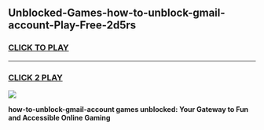 
## Unblocked-Games-how-to-unblock-gmail-account-Play-Free-2d5rs
<h3>
<a href="https://premium76.site?title=how-to-unblock-gmail-account&ref=10A">CLICK TO PLAY</a></h3>
<hr>

<h3>
<a href="https://premium76.site?title=how-to-unblock-gmail-account&ref=10A">CLICK 2 PLAY</a>
  
</h3>

<a href="https://premium76.site?title=how-to-unblock-gmail-account&ref=10A"><img src="https://clearcache.store/games.png"></a>


**how-to-unblock-gmail-account games unblocked: Your Gateway to Fun and Accessible Online Gaming**

